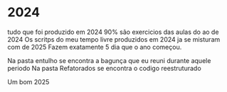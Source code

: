 # 2024
tudo que foi produzido em 2024
90% são exercicios das aulas do ao de 2024 
Os scritps do meu tempo livre produzidos em 2024 ja se misturam com de 2025
Fazem exatamente 5 dia que o ano começou.

Na pasta entulho se encontra a bagunça que eu reuni durante aquele periodo
Na pasta Refatorados se encontra o codigo reestruturado

Um bom 2025